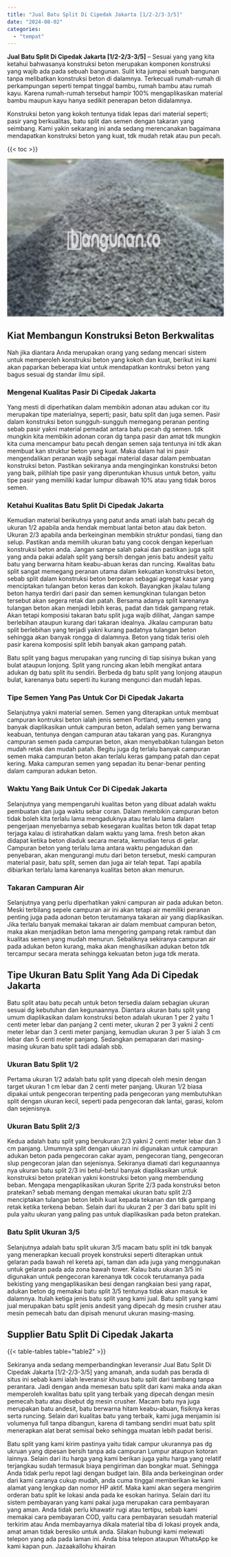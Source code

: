 ```yaml
---
title: "Jual Batu Split Di Cipedak Jakarta [1/2-2/3-3/5]"
date: "2024-08-02"
categories: 
  - "tempat"
---
```


**Jual Batu Split Di Cipedak Jakarta \[1/2-2/3-3/5\]** – Sesuai yang yang kita ketahui bahwasanya konstruksi beton merupakan komponen konstruksi yang wajib ada pada sebuah bangunan. Sulit kita jumpai sebuah bangunan tanpa melibatkan konstruksi beton di dalamnya. Terkecuali rumah-rumah di perkampungan seperti tempat tinggal bambu, rumah bambu atau rumah kayu. Karena rumah-rumah tersebut hampir 100% mengaplikasikan material bambu maupun kayu hanya sedikit penerapan beton didalamnya.

Konstruksi beton yang kokoh tentunya tidak lepas dari material seperti; pasir yang berkualitas, batu split dan semen dengan takaran yang seimbang. Kami yakin sekarang ini anda sedang merencanakan bagaimana mendapatkan konstruksi beton yang kuat, tdk mudah retak atau pun pecah.

{{< toc >}}

![Jual Batu Split Di Cipedak Jakarta [1/2-2/3-3/5]](/images/jual-batu-split-16.png)

## Kiat Membangun Konstruksi Beton Berkwalitas

Nah jika diantara Anda merupakan orang yang sedang mencari sistem untuk memperoleh konstruksi beton yang kokoh dan kuat, berikut ini kami akan paparkan beberapa kiat untuk mendapatkan kontruksi beton yang bagus sesuai dg standar ilmu sipil.

### Mengenal Kualitas Pasir Di Cipedak Jakarta

Yang mesti di diperhatikan dalam membikin adonan atau adukan cor itu merupakan tipe materialnya, seperti; pasir, batu split dan juga semen. Pasir dalam konstruksi beton sungguh-sungguh memegang peranan penting sebab pasir yakni material pemadat antara batu pecah dg semen. tdk mungkin kita membikin adonan coran dg tanpa pasir dan amat tdk mungkin kita cuma mencampur batu pecah dengan semen saja tentunya ini tdk akan membuat kan struktur beton yang kuat. Maka dalam hal ini pasir mengendalikan peranan wajib sebagai material dasar dalam pembuatan konstruksi beton. Pastikan sekiranya anda menginginkan konstruksi beton yang baik, pilihlah tipe pasir yang diperuntukan khusus untuk beton, yaitu tipe pasir yang memiliki kadar lumpur dibawah 10% atau yang tidak boros semen.

### Ketahui Kualitas Batu Split Di Cipedak Jakarta

Kemudian material berikutnya yang patut anda amati ialah batu pecah dg ukuran 1/2 apabila anda hendak membuat lantai beton atau dak beton. Ukuran 2/3 apabila anda berkeinginan membikin struktur pondasi, tiang dan selup. Pastikan anda memilih ukuran batu yang cocok dengan keperluan konstruksi beton anda. Jangan sampe salah pakai dan pastikan juga split yang anda pakai adalah split yang bersih dengan jenis batu andesit yaitu batu yang berwarna hitam keabu-abuan keras dan runcing. Kwalitas batu split sangat memegang peranan utama dalam kekuatan konstruksi beton, sebab split dalam konstruksi beton berperan sebagai agregat kasar yang menciptakan tulangan beton keras dan kokoh. Bayangkan jikalau tulang beton hanya terdiri dari pasir dan semen kemungkinan tulangan beton tersebut akan segera retak dan patah. Bersama adanya split karenanya tulangan beton akan menjadi lebih keras, padat dan tidak gampang retak. Akan tetapi komposisi takaran batu split juga wajib dilihat, Jangan sampe berlebihan ataupun kurang dari takaran idealnya. Jikalau campuran batu split berlebihan yang terjadi yakni kurang padatnya tulangan beton sehingga akan banyak rongga di dalamnya. Beton yang tidak terisi oleh pasir karena komposisi split lebih banyak akan gampang patah.

Batu split yang bagus merupakan yang runcing di tiap sisinya bukan yang bulat ataupun lonjong. Split yang runcing akan lebih mengikat antara adukan dg batu split itu sendiri. Berbeda dg batu split yang lonjong ataupun bulat, karenanya batu seperti itu kurang mengunci dan mudah lepas.

### Tipe Semen Yang Pas Untuk Cor Di Cipedak Jakarta

Selanjutnya yakni material semen. Semen yang diterapkan untuk membuat campuran kontruksi beton ialah jenis semen Portland, yaitu semen yang banyak diaplikasikan untuk campuran beton, adalah semen yang berwarna keabuan, tentunya dengan campuran atau takaran yang pas. Kurangnya campuran semen pada campuran beton, akan menyebabkan tulangan beton mudah retak dan mudah patah. Begitu juga dg terlalu banyak campuran semen maka campuran beton akan terlalu keras gampang patah dan cepat kering. Maka campuran semen yang sepadan itu benar-benar penting dalam campuran adukan beton.

### Waktu Yang Baik Untuk Cor Di Cipedak Jakarta

Selanjutnya yang mempengaruhi kualitas beton yang dibuat adalah waktu pembuatan dan juga waktu sebar coran. Dalam membikin campuran beton tidak boleh kita terlalu lama mengaduknya atau terlalu lama dalam pengerjaan menyebarnya sebab kesegaran kualitas beton tdk dapat tetap terjaga kalau di istirahatkan dalam waktu yang lama. fresh beton akan didapat ketika beton diaduk secara merata, kemudian terus di gelar. Campuran beton yang terlalu lama antara waktu pengadukan dan penyebaran, akan mengurangi mutu dari beton tersebut, meski campuran material pasir, batu split, semen dan juga air telah tepat. Tapi apabila dibiarkan terlalu lama karenanya kualitas beton akan menurun.

### Takaran Campuran Air

Selanjutnya yang perlu diperhatikan yakni campuran air pada adukan beton. Meski terbilang sepele campuran air ini akan tetapi air memiliki peranan penting juga pada adonan beton terutamanya takaran air yang diaplikasikan. Jika terlalu banyak memakai takaran air dalam membuat campuran beton, maka akan menjadikan beton lama mengering gampang retak rambut dan kualitas semen yang mudah menurun. Sebaliknya sekiranya campuran air pada adukan beton kurang, maka akan menghasilkan adukan beton tdk tercampur secara merata sehingga kekuatan beton juga tdk merata.

## Tipe Ukuran Batu Split Yang Ada Di Cipedak Jakarta

Batu split atau batu pecah untuk beton tersedia dalam sebagian ukuran sesuai dg kebutuhan dan kegunaannya. Diantara ukuran batu split yang umum diaplikasikan dalam konstruksi beton adalah ukuran 1 per 2 yaitu 1 centi meter lebar dan panjang 2 centi meter, ukuran 2 per 3 yakni 2 centi meter lebar dan 3 centi meter panjang, kemudian ukuran 3 per 5 ialah 3 cm lebar dan 5 centi meter panjang. Sedangkan pemaparan dari masing-masing ukuran batu split tadi adalah sbb.

### Ukuran Batu Split 1/2

Pertama ukuran 1/2 adalah batu split yang dipecah oleh mesin dengan target ukuran 1 cm lebar dan 2 centi meter panjang. Ukuran 1/2 biasa dipakai untuk pengecoran terpenting pada pengecoran yang membutuhkan split dengan ukuran kecil, seperti pada pengecoran dak lantai, garasi, kolom dan sejenisnya.

### Ukuran Batu Split 2/3

Kedua adalah batu split yang berukuran 2/3 yakni 2 centi meter lebar dan 3 cm panjang. Umumnya split dengan ukuran ini digunakan untuk campuran adukan beton pada pengecoran cakar ayam, pengecoran tiang, pengecoran slup pengecoran jalan dan sejenisnya. Sekiranya diamati dari kegunaannya nya ukuran batu split 2/3 ini betul-betul banyak diaplikasikan untuk konstruksi beton pratekan yakni konstruksi beton yang membendung beban. Mengapa mengaplikasikan ukuran Sprite 2/3 pada konstruksi beton pratekan? sebab memang dengan memakai ukuran batu split 2/3 menciptakan tulangan beton lebih kuat kepada tekanan dan tdk gampang retak ketika terkena beban. Selain dari itu ukuran 2 per 3 dari batu split ini pula yaitu ukuran yang paling pas untuk diaplikasikan pada beton pratekan.

### Batu Split Ukuran 3/5

Selanjutnya adalah batu split ukuran 3/5 macam batu split ini tdk banyak yang menerapkan kecuali proyek konstruksi seperti diterapkan untuk gelaran pada bawah rel kereta api, taman dan ada juga yang menggunakan untuk gelaran pada ada zona bawah tower. Kalau batu ukuran 3/5 ini digunakan untuk pengecoran karenanya tdk cocok terutamanya pada bekisting yang mengaplikasikan besi dengan rangkaian besi yang rapat, adukan beton dg memakai batu split 3/5 tentunya tidak akan masuk ke dalamnya. Itulah ketiga jenis batu split yang kami jual. Batu split yang kami jual merupakan batu split jenis andesit yang dipecah dg mesin crusher atau mesin pemecah batu dan dipisah menurut ukuran masing-masing.

## Supplier Batu Split Di Cipedak Jakarta

{{< table-tables table="table2" >}}

Sekiranya anda sedang memperbandingkan leveransir Jual Batu Split Di Cipedak Jakarta \[1/2-2/3-3/5\] yang amanah, anda sudah pas berada di situs ini sebab kami ialah leveransir khusus batu split dari tambang tanpa perantara. Jadi dengan anda memesan batu split dari kami maka anda akan memperoleh kwalitas batu split yang terbaik yang dipecah dengan mesin pemecah batu atau disebut dg mesin crusher. Macam batu nya juga merupakan batu andesit, batu berwarna hitam keabu-abuan, fisiknya keras serta runcing. Selain dari kualitas batu yang terbaik, kami juga menjamin isi volumenya full tanpa dibangun, karena di tambang sendiri muat batu split menerapkan alat berat semisal beko sehingga muatan lebih padat berisi.

Batu split yang kami kirim pastinya yaitu tidak campur ukurannya pas dg ukruan yang dipesan bersih tanpa ada campuran Lumpur ataupun kotoran lainnya. Selain dari itu harga yang kami berikan juga yaitu harga yang relatif terjangkau sudah termasuk biaya pengiriman dan bongkar muat. Sehingga Anda tidak perlu repot lagi dengan budget lain. Bila anda berkeinginan order dari kami caranya cukup mudah, anda cuma tinggal memberikan ke kami alamat yang lengkap dan nomor HP aktif. Maka kami akan segera mengirim orderan batu split ke lokasi anda pada ke esokan harinya. Selain dari itu sistem pembayaran yang kami pakai juga merupakan cara pembayaran yang aman. Anda tidak perlu khawatir rugi atau tertipu, sebab kami memakai cara pembayaran COD, yaitu cara pembayaran sesudah material terkirim atau Anda membayarnya dikala material tiba di lokasi proyek anda, amat aman tidak beresiko untuk anda. Silakan hubungi kami melewati telepon yang ada pada laman ini. Anda bisa telepon ataupun WhatsApp ke kami kapan pun. Jazaakallohu khairan
